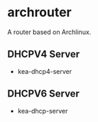 # archrouter
A router based on Archlinux.


## DHCPV4 Server
- kea-dhcp4-server

## DHCPV6 Server
- kea-dhcp-server
